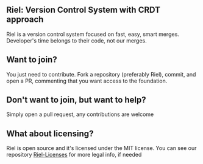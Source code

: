 ## Riel: Version Control System with CRDT approach
Riel is a version control system focused on fast, easy, smart merges. Developer's time belongs to their code, not our merges.
## Want to join?
You just need to contribute. Fork a repository (preferably Riel), commit, and open a PR, commenting that you want access to the foundation. 
## Don't want to join, but want to help?
Simply open a pull request, any contributions are welcome
## What about licensing?
Riel is open source and it's licensed under the MIT license. You can see our repository [Riel-Licenses](https://www.github.com/Riel-Foundation/Riel-Licenses) for more legal info, if needed
